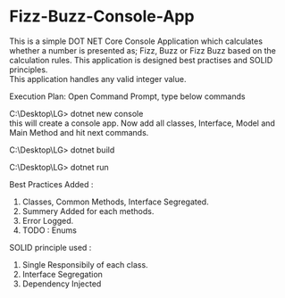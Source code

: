 # Fizz-Buzz-Console-App

This is a simple DOT NET Core Console Application which calculates whether a number is presented as; Fizz, Buzz or Fizz Buzz based on the calculation rules. 
This application is designed best practises and SOLID principles.  
This application handles any valid integer value. 

Execution Plan: 
Open Command Prompt, type below commands

C:\Desktop\LG> dotnet new console    
this will create a console app. Now add all classes, Interface, Model and Main Method and hit next commands.

C:\Desktop\LG> dotnet build

C:\Desktop\LG> dotnet run

Best Practices Added :
1. Classes, Common Methods, Interface Segregated.
2. Summery Added for each methods.
3. Error Logged. 
4. TODO : Enums

SOLID principle used :
1. Single Responsibily of each class.
2. Interface Segregation
3. Dependency Injected
